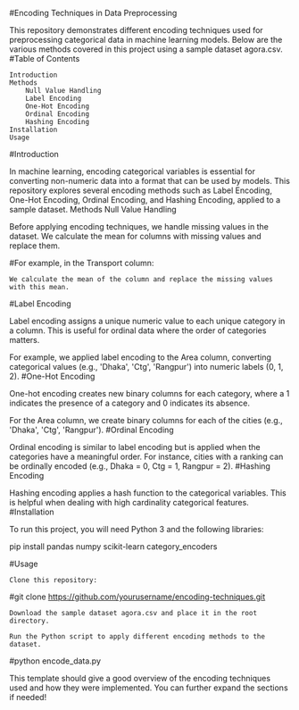 #Encoding Techniques in Data Preprocessing

This repository demonstrates different encoding techniques used for preprocessing categorical data in machine learning models. Below are the various methods covered in this project using a sample dataset agora.csv.
#Table of Contents

    Introduction
    Methods
        Null Value Handling
        Label Encoding
        One-Hot Encoding
        Ordinal Encoding
        Hashing Encoding
    Installation
    Usage

#Introduction

In machine learning, encoding categorical variables is essential for converting non-numeric data into a format that can be used by models. This repository explores several encoding methods such as Label Encoding, One-Hot Encoding, Ordinal Encoding, and Hashing Encoding, applied to a sample dataset.
Methods
Null Value Handling

Before applying encoding techniques, we handle missing values in the dataset. We calculate the mean for columns with missing values and replace them.

#For example, in the Transport column:

    We calculate the mean of the column and replace the missing values with this mean.

#Label Encoding

Label encoding assigns a unique numeric value to each unique category in a column. This is useful for ordinal data where the order of categories matters.

For example, we applied label encoding to the Area column, converting categorical values (e.g., 'Dhaka', 'Ctg', 'Rangpur') into numeric labels (0, 1, 2).
#One-Hot Encoding

One-hot encoding creates new binary columns for each category, where a 1 indicates the presence of a category and 0 indicates its absence.

For the Area column, we create binary columns for each of the cities (e.g., 'Dhaka', 'Ctg', 'Rangpur').
#Ordinal Encoding

Ordinal encoding is similar to label encoding but is applied when the categories have a meaningful order. For instance, cities with a ranking can be ordinally encoded (e.g., Dhaka = 0, Ctg = 1, Rangpur = 2).
#Hashing Encoding

Hashing encoding applies a hash function to the categorical variables. This is helpful when dealing with high cardinality categorical features.
#Installation

To run this project, you will need Python 3 and the following libraries:

pip install pandas numpy scikit-learn category_encoders

#Usage

    Clone this repository:

#git clone https://github.com/yourusername/encoding-techniques.git

    Download the sample dataset agora.csv and place it in the root directory.

    Run the Python script to apply different encoding methods to the dataset.

#python encode_data.py

This template should give a good overview of the encoding techniques used and how they were implemented. You can further expand the sections if needed!
